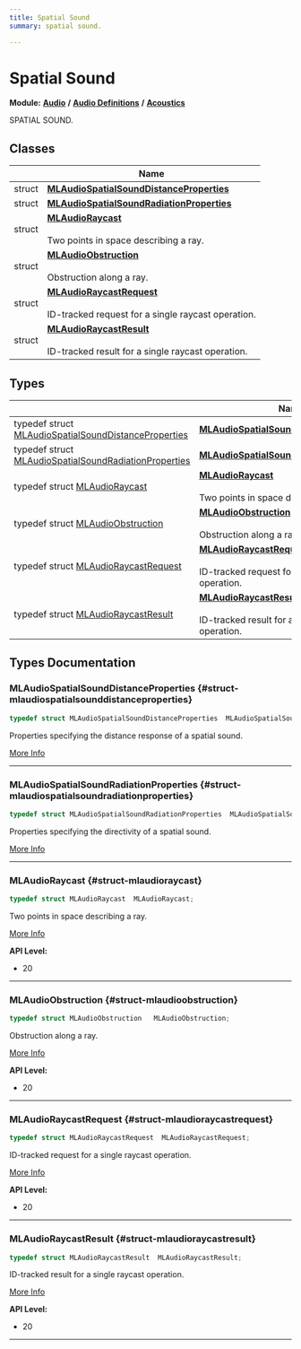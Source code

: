 ```yaml
---
title: Spatial Sound
summary: spatial sound. 

---
```


# Spatial Sound

**Module:** **[Audio](/versioned_docs/version-22-Mar-2023/api-ref/api/Modules/group___audio/group___audio.md)** **/** **[Audio Definitions](/versioned_docs/version-22-Mar-2023/api-ref/api/Modules/group___audio/group___audio_defs/group___audio_defs.md)** **/** **[Acoustics](/versioned_docs/version-22-Mar-2023/api-ref/api/Modules/group___audio/group___audio_defs/group___def_acoustics/group___def_acoustics.md)**

SPATIAL SOUND. 

## Classes

|                | Name           |
| -------------- | -------------- |
| struct | **[MLAudioSpatialSoundDistanceProperties](/versioned_docs/version-22-Mar-2023/api-ref/api/Modules/group___audio/group___audio_defs/group___def_acoustics/group___def_spatial_sound/struct_m_l_audio_spatial_sound_distance_properties.md)**  |
| struct | **[MLAudioSpatialSoundRadiationProperties](/versioned_docs/version-22-Mar-2023/api-ref/api/Modules/group___audio/group___audio_defs/group___def_acoustics/group___def_spatial_sound/struct_m_l_audio_spatial_sound_radiation_properties.md)**  |
| struct | **[MLAudioRaycast](/versioned_docs/version-22-Mar-2023/api-ref/api/Modules/group___audio/group___audio_defs/group___def_acoustics/group___def_spatial_sound/struct_m_l_audio_raycast.md)** <br></br>Two points in space describing a ray.  |
| struct | **[MLAudioObstruction](/versioned_docs/version-22-Mar-2023/api-ref/api/Modules/group___audio/group___audio_defs/group___def_acoustics/group___def_spatial_sound/struct_m_l_audio_obstruction.md)** <br></br>Obstruction along a ray.  |
| struct | **[MLAudioRaycastRequest](/versioned_docs/version-22-Mar-2023/api-ref/api/Modules/group___audio/group___audio_defs/group___def_acoustics/group___def_spatial_sound/struct_m_l_audio_raycast_request.md)** <br></br>ID-tracked request for a single raycast operation.  |
| struct | **[MLAudioRaycastResult](/versioned_docs/version-22-Mar-2023/api-ref/api/Modules/group___audio/group___audio_defs/group___def_acoustics/group___def_spatial_sound/struct_m_l_audio_raycast_result.md)** <br></br>ID-tracked result for a single raycast operation.  |

## Types

|                | Name           |
| -------------- | -------------- |
| typedef struct [MLAudioSpatialSoundDistanceProperties](/versioned_docs/version-22-Mar-2023/api-ref/api/Modules/group___audio/group___audio_defs/group___def_acoustics/group___def_spatial_sound/struct_m_l_audio_spatial_sound_distance_properties.md) | **[MLAudioSpatialSoundDistanceProperties](/versioned_docs/version-22-Mar-2023/api-ref/api/Modules/group___audio/group___audio_defs/group___def_acoustics/group___def_spatial_sound.md#struct-mlaudiospatialsounddistanceproperties)**  |
| typedef struct [MLAudioSpatialSoundRadiationProperties](/versioned_docs/version-22-Mar-2023/api-ref/api/Modules/group___audio/group___audio_defs/group___def_acoustics/group___def_spatial_sound/struct_m_l_audio_spatial_sound_radiation_properties.md) | **[MLAudioSpatialSoundRadiationProperties](/versioned_docs/version-22-Mar-2023/api-ref/api/Modules/group___audio/group___audio_defs/group___def_acoustics/group___def_spatial_sound.md#struct-mlaudiospatialsoundradiationproperties)**  |
| typedef struct [MLAudioRaycast](/versioned_docs/version-22-Mar-2023/api-ref/api/Modules/group___audio/group___audio_defs/group___def_acoustics/group___def_spatial_sound/struct_m_l_audio_raycast.md) | **[MLAudioRaycast](/versioned_docs/version-22-Mar-2023/api-ref/api/Modules/group___audio/group___audio_defs/group___def_acoustics/group___def_spatial_sound.md#struct-mlaudioraycast)** <br></br>Two points in space describing a ray.  |
| typedef struct [MLAudioObstruction](/versioned_docs/version-22-Mar-2023/api-ref/api/Modules/group___audio/group___audio_defs/group___def_acoustics/group___def_spatial_sound/struct_m_l_audio_obstruction.md) | **[MLAudioObstruction](/versioned_docs/version-22-Mar-2023/api-ref/api/Modules/group___audio/group___audio_defs/group___def_acoustics/group___def_spatial_sound.md#struct-mlaudioobstruction)** <br></br>Obstruction along a ray.  |
| typedef struct [MLAudioRaycastRequest](/versioned_docs/version-22-Mar-2023/api-ref/api/Modules/group___audio/group___audio_defs/group___def_acoustics/group___def_spatial_sound/struct_m_l_audio_raycast_request.md) | **[MLAudioRaycastRequest](/versioned_docs/version-22-Mar-2023/api-ref/api/Modules/group___audio/group___audio_defs/group___def_acoustics/group___def_spatial_sound.md#struct-mlaudioraycastrequest)** <br></br>ID-tracked request for a single raycast operation.  |
| typedef struct [MLAudioRaycastResult](/versioned_docs/version-22-Mar-2023/api-ref/api/Modules/group___audio/group___audio_defs/group___def_acoustics/group___def_spatial_sound/struct_m_l_audio_raycast_result.md) | **[MLAudioRaycastResult](/versioned_docs/version-22-Mar-2023/api-ref/api/Modules/group___audio/group___audio_defs/group___def_acoustics/group___def_spatial_sound.md#struct-mlaudioraycastresult)** <br></br>ID-tracked result for a single raycast operation.  |


## Types Documentation

### MLAudioSpatialSoundDistanceProperties {#struct-mlaudiospatialsounddistanceproperties}

```cpp
typedef struct MLAudioSpatialSoundDistanceProperties  MLAudioSpatialSoundDistanceProperties;
```


Properties specifying the distance response of a spatial sound. 



[More Info](/versioned_docs/version-22-Mar-2023/api-ref/api/Modules/group___audio/group___audio_defs/group___def_acoustics/group___def_spatial_sound/struct_m_l_audio_spatial_sound_distance_properties.md)



-----------

### MLAudioSpatialSoundRadiationProperties {#struct-mlaudiospatialsoundradiationproperties}

```cpp
typedef struct MLAudioSpatialSoundRadiationProperties  MLAudioSpatialSoundRadiationProperties;
```


Properties specifying the directivity of a spatial sound. 



[More Info](/versioned_docs/version-22-Mar-2023/api-ref/api/Modules/group___audio/group___audio_defs/group___def_acoustics/group___def_spatial_sound/struct_m_l_audio_spatial_sound_radiation_properties.md)



-----------

### MLAudioRaycast {#struct-mlaudioraycast}

```cpp
typedef struct MLAudioRaycast  MLAudioRaycast;
```

Two points in space describing a ray. 



[More Info](/versioned_docs/version-22-Mar-2023/api-ref/api/Modules/group___audio/group___audio_defs/group___def_acoustics/group___def_spatial_sound/struct_m_l_audio_raycast.md)


**API Level:**
  * 20 




-----------

### MLAudioObstruction {#struct-mlaudioobstruction}

```cpp
typedef struct MLAudioObstruction   MLAudioObstruction;
```

Obstruction along a ray. 



[More Info](/versioned_docs/version-22-Mar-2023/api-ref/api/Modules/group___audio/group___audio_defs/group___def_acoustics/group___def_spatial_sound/struct_m_l_audio_obstruction.md)


**API Level:**
  * 20 




-----------

### MLAudioRaycastRequest {#struct-mlaudioraycastrequest}

```cpp
typedef struct MLAudioRaycastRequest  MLAudioRaycastRequest;
```

ID-tracked request for a single raycast operation. 



[More Info](/versioned_docs/version-22-Mar-2023/api-ref/api/Modules/group___audio/group___audio_defs/group___def_acoustics/group___def_spatial_sound/struct_m_l_audio_raycast_request.md)


**API Level:**
  * 20 




-----------

### MLAudioRaycastResult {#struct-mlaudioraycastresult}

```cpp
typedef struct MLAudioRaycastResult  MLAudioRaycastResult;
```

ID-tracked result for a single raycast operation. 



[More Info](/versioned_docs/version-22-Mar-2023/api-ref/api/Modules/group___audio/group___audio_defs/group___def_acoustics/group___def_spatial_sound/struct_m_l_audio_raycast_result.md)


**API Level:**
  * 20 




-----------







